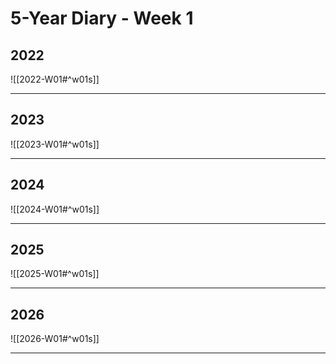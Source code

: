 # 5-Year Diary - Week 1

## 2022
![[2022-W01#^w01s]]

---
## 2023
![[2023-W01#^w01s]]

---
## 2024
![[2024-W01#^w01s]]

---
## 2025
![[2025-W01#^w01s]]

---
## 2026
![[2026-W01#^w01s]]

---